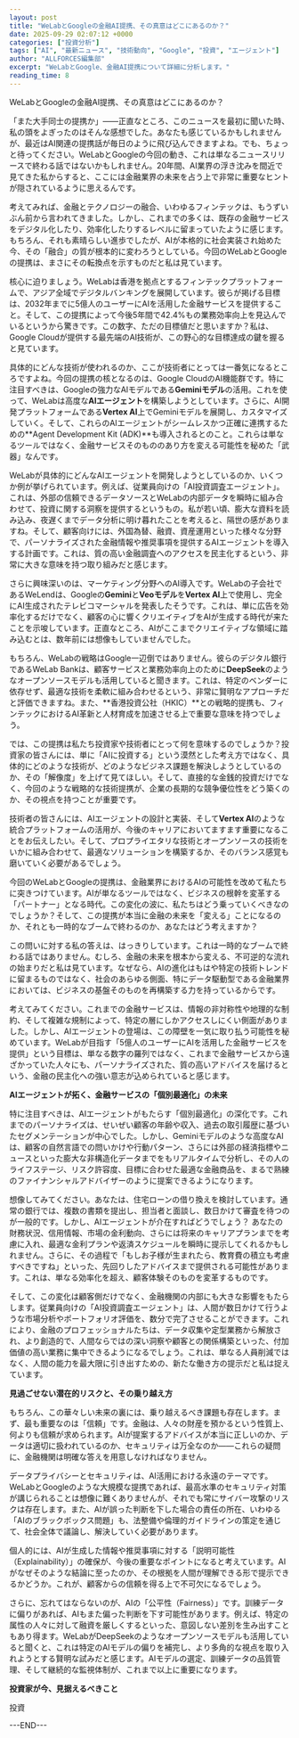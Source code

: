 ```yaml
---
layout: post
title: "WeLabとGoogleの金融AI提携、その真意はどこにあるのか？"
date: 2025-09-29 02:07:12 +0000
categories: ["投資分析"]
tags: ["AI", "最新ニュース", "技術動向", "Google", "投資", "エージェント"]
author: "ALLFORCES編集部"
excerpt: "WeLabとGoogle、金融AI提携について詳細に分析します。"
reading_time: 8
---
```


WeLabとGoogleの金融AI提携、その真意はどこにあるのか？

「また大手同士の提携か」――正直なところ、このニュースを最初に聞いた時、私の頭をよぎったのはそんな感想でした。あなたも感じているかもしれませんが、最近はAI関連の提携話が毎日のように飛び込んできますよね。でも、ちょっと待ってください。WeLabとGoogleの今回の動き、これは単なるニュースリリースで終わる話ではないかもしれません。20年間、AI業界の浮き沈みを間近で見てきた私からすると、ここには金融業界の未来を占う上で非常に重要なヒントが隠されているように思えるんです。

考えてみれば、金融とテクノロジーの融合、いわゆるフィンテックは、もうずいぶん前から言われてきました。しかし、これまでの多くは、既存の金融サービスをデジタル化したり、効率化したりするレベルに留まっていたように感じます。もちろん、それも素晴らしい進歩でしたが、AIが本格的に社会実装され始めた今、その「融合」の質が根本的に変わろうとしている。今回のWeLabとGoogleの提携は、まさにその転換点を示すものだと私は見ています。

核心に迫りましょう。WeLabは香港を拠点とするフィンテックプラットフォームで、アジア全域でデジタルバンキングを展開しています。彼らが掲げる目標は、2032年までに5億人のユーザーにAIを活用した金融サービスを提供すること。そして、この提携によって今後5年間で42.4%もの業務効率向上を見込んでいるというから驚きです。この数字、ただの目標値だと思いますか？私は、Google Cloudが提供する最先端のAI技術が、この野心的な目標達成の鍵を握ると見ています。

具体的にどんな技術が使われるのか、ここが技術者にとっては一番気になるところですよね。今回の提携の核となるのは、Google CloudのAI機能群です。特に注目すべきは、Googleの強力なAIモデルである**Geminiモデル**の活用。これを使って、WeLabは高度な**AIエージェント**を構築しようとしています。さらに、AI開発プラットフォームである**Vertex AI**上でGeminiモデルを展開し、カスタマイズしていく。そして、これらのAIエージェントがシームレスかつ正確に連携するための**Agent Development Kit (ADK)**も導入されるとのこと。これらは単なるツールではなく、金融サービスそのもののあり方を変える可能性を秘めた「武器」なんです。

WeLabが具体的にどんなAIエージェントを開発しようとしているのか、いくつか例が挙げられています。例えば、従業員向けの「AI投資調査エージェント」。これは、外部の信頼できるデータソースとWeLabの内部データを瞬時に組み合わせて、投資に関する洞察を提供するというもの。私が若い頃、膨大な資料を読み込み、夜遅くまでデータ分析に明け暮れたことを考えると、隔世の感がありますね。そして、顧客向けには、外国為替、融資、資産運用といった様々な分野で、パーソナライズされた金融情報や推奨事項を提供するAIエージェントを導入する計画です。これは、質の高い金融調査へのアクセスを民主化するという、非常に大きな意味を持つ取り組みだと感じます。

さらに興味深いのは、マーケティング分野へのAI導入です。WeLabの子会社であるWeLendは、Googleの**Gemini**と**Veoモデル**を**Vertex AI**上で使用し、完全にAI生成されたテレビコマーシャルを発表したそうです。これは、単に広告を効率化するだけでなく、顧客の心に響くクリエイティブをAIが生成する時代が来たことを示唆しています。正直なところ、AIがここまでクリエイティブな領域に踏み込むとは、数年前には想像もしていませんでした。

もちろん、WeLabの戦略はGoogle一辺倒ではありません。彼らのデジタル銀行であるWeLab Bankは、顧客サービスと業務効率向上のために**DeepSeek**のようなオープンソースモデルも活用していると聞きます。これは、特定のベンダーに依存せず、最適な技術を柔軟に組み合わせるという、非常に賢明なアプローチだと評価できますね。また、**香港投資公社（HKIC）**との戦略的提携も、フィンテックにおけるAI革新と人材育成を加速させる上で重要な意味を持つでしょう。

では、この提携は私たち投資家や技術者にとって何を意味するのでしょうか？投資家の皆さんには、単に「AIに投資する」という漠然とした考え方ではなく、具体的にどのような技術が、どのようなビジネス課題を解決しようとしているのか、その「解像度」を上げて見てほしい。そして、直接的な金銭的投資だけでなく、今回のような戦略的な技術提携が、企業の長期的な競争優位性をどう築くのか、その視点を持つことが重要です。

技術者の皆さんには、AIエージェントの設計と実装、そして**Vertex AI**のような統合プラットフォームの活用が、今後のキャリアにおいてますます重要になることをお伝えしたい。そして、プロプライエタリな技術とオープンソースの技術をいかに組み合わせて、最適なソリューションを構築するか、そのバランス感覚も磨いていく必要があるでしょう。

今回のWeLabとGoogleの提携は、金融業界におけるAIの可能性を改めて私たちに突きつけています。AIが単なるツールではなく、ビジネスの根幹を変革する「パートナー」となる時代。この変化の波に、私たちはどう乗っていくべきなのでしょうか？そして、この提携が本当に金融の未来を「変える」ことになるのか、それとも一時的なブームで終わるのか、あなたはどう考えますか？

この問いに対する私の答えは、はっきりしています。これは一時的なブームで終わる話ではありません。むしろ、金融の未来を根本から変える、不可逆的な流れの始まりだと私は見ています。なぜなら、AIの進化はもはや特定の技術トレンドに留まるものではなく、社会のあらゆる側面、特にデータ駆動型である金融業界においては、ビジネスの基盤そのものを再構築する力を持っているからです。

考えてみてください。これまでの金融サービスは、情報の非対称性や地理的な制約、そして複雑な規制によって、特定の層にしかアクセスしにくい側面がありました。しかし、AIエージェントの登場は、この障壁を一気に取り払う可能性を秘めています。WeLabが目指す「5億人のユーザーにAIを活用した金融サービスを提供」という目標は、単なる数字の羅列ではなく、これまで金融サービスから遠ざかっていた人々にも、パーソナライズされた、質の高いアドバイスを届けるという、金融の民主化への強い意志が込められていると感じます。

**AIエージェントが拓く、金融サービスの「個別最適化」の未来**

特に注目すべきは、AIエージェントがもたらす「個別最適化」の深化です。これまでのパーソナライズは、せいぜい顧客の年齢や収入、過去の取引履歴に基づいたセグメンテーションが中心でした。しかし、Geminiモデルのような高度なAIは、顧客の自然言語での問いかけや行動パターン、さらには外部の経済指標やニュースといった膨大な非構造化データまでをもリアルタイムで分析し、その人のライフステージ、リスク許容度、目標に合わせた最適な金融商品を、まるで熟練のファイナンシャルアドバイザーのように提案できるようになります。

想像してみてください。あなたは、住宅ローンの借り換えを検討しています。通常の銀行では、複数の書類を提出し、担当者と面談し、数日かけて審査を待つのが一般的です。しかし、AIエージェントが介在すればどうでしょう？ あなたの財務状況、信用情報、市場の金利動向、さらには将来のキャリアプランまでを考慮に入れ、最適な金利プランや返済スケジュールを瞬時に提示してくれるかもしれません。さらに、その過程で「もしお子様が生まれたら、教育費の積立も考慮すべきですね」といった、先回りしたアドバイスまで提供される可能性があります。これは、単なる効率化を超え、顧客体験そのものを変革するものです。

そして、この変化は顧客側だけでなく、金融機関の内部にも大きな影響をもたらします。従業員向けの「AI投資調査エージェント」は、人間が数日かけて行うような市場分析やポートフォリオ評価を、数分で完了させることができます。これにより、金融のプロフェッショナルたちは、データ収集や定型業務から解放され、より創造的で、人間ならではの深い洞察や顧客との関係構築といった、付加価値の高い業務に集中できるようになるでしょう。これは、単なる人員削減ではなく、人間の能力を最大限に引き出すための、新たな働き方の提示だと私は捉えています。

**見過ごせない潜在的リスクと、その乗り越え方**

もちろん、この華々しい未来の裏には、乗り越えるべき課題も存在します。まず、最も重要なのは「信頼」です。金融は、人々の財産を預かるという性質上、何よりも信頼が求められます。AIが提案するアドバイスが本当に正しいのか、データは適切に扱われているのか、セキュリティは万全なのか――これらの疑問に、金融機関は明確な答えを用意しなければなりません。

データプライバシーとセキュリティは、AI活用における永遠のテーマです。WeLabとGoogleのような大規模な提携であれば、最高水準のセキュリティ対策が講じられることは想像に難くありませんが、それでも常にサイバー攻撃のリスクは存在します。また、AIが誤った判断を下した場合の責任の所在、いわゆる「AIのブラックボックス問題」も、法整備や倫理的ガイドラインの策定を通じて、社会全体で議論し、解決していく必要があります。

個人的には、AIが生成した情報や推奨事項に対する「説明可能性（Explainability）」の確保が、今後の重要なポイントになると考えています。AIがなぜそのような結論に至ったのか、その根拠を人間が理解できる形で提示できるかどうか。これが、顧客からの信頼を得る上で不可欠になるでしょう。

さらに、忘れてはならないのが、AIの「公平性（Fairness）」です。訓練データに偏りがあれば、AIもまた偏った判断を下す可能性があります。例えば、特定の属性の人々に対して融資を厳しくするといった、意図しない差別を生み出すこともあり得ます。WeLabがDeepSeekのようなオープンソースモデルも活用していると聞くと、これは特定のAIモデルの偏りを補完し、より多角的な視点を取り入れようとする賢明な試みだと感じます。AIモデルの選定、訓練データの品質管理、そして継続的な監視体制が、これまで以上に重要になります。

**投資家が今、見据えるべきこと**

投資

---END---